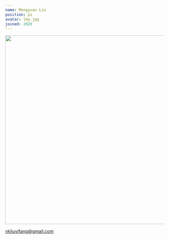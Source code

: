 ```yaml
---
name: Mengyuan Liu
position: pi
avatar: lmy.jpg
joined: 2020
---
```


<img width="600" src="{{site.baseurl}}/images/people/{{page.avatar}}">

nkliuyifang@gmail.com
